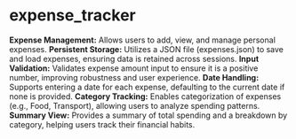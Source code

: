 # expense_tracker
**Expense Management:**
Allows users to add, view, and manage personal expenses.
**Persistent Storage:**
Utilizes a JSON file (expenses.json) to save and load expenses, ensuring data is retained across sessions.
**Input Validation:**
Validates expense amount input to ensure it is a positive number, improving robustness and user experience.
**Date Handling:**
Supports entering a date for each expense, defaulting to the current date if none is provided.
**Category Tracking:**
Enables categorization of expenses (e.g., Food, Transport), allowing users to analyze spending patterns.
**Summary View:**
Provides a summary of total spending and a breakdown by category, helping users track their financial habits.
